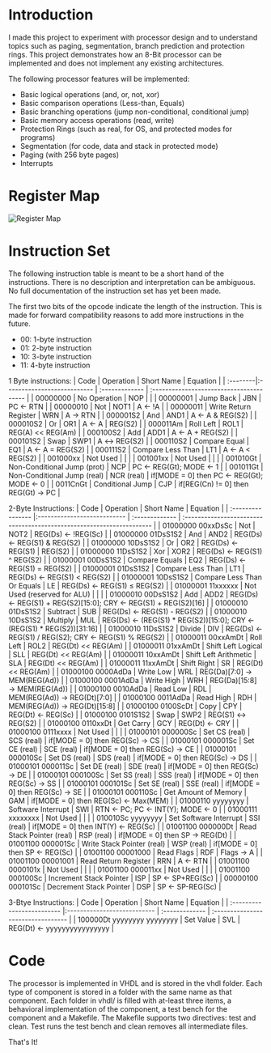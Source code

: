 # Introduction 
I made this project to experiment with processor design and to understand topics
such as paging, segmentation, branch prediction and protection rings. This 
project demonstrates how an 8-Bit processor can be implemented and does not
implement any existing architectures.  

The following processor features will be implemented:
* Basic logical operations (and, or, not, xor)
* Basic comparison operations (Less-than, Equals)
* Basic branching operations (jump non-conditional, conditional jump)
* Basic memory access operations (read, write)
* Protection Rings (such as real, for OS, and protected modes for programs)
* Segmentation (for code, data and stack in protected mode)
* Paging (with 256 byte pages)
* Interrupts

# Register Map
![Register Map](https://docs.google.com/drawings/d/e/2PACX-1vSF-PthyUAP-zF97gdNV2D4nN0EQKxJt4iW48JPhNAF4zAdomu0ihIHaXag0rTDXatp69aeBcFj2l8z/pub?w=898&amp;h=1551)

# Instruction Set

The following instruction table is meant to be a short hand of the instructions. There is no description and interpretation can be ambiguous. No full documentation of the instruction set has yet been made. 

The first two bits of the opcode indicate the length of the instruction. This is made for forward compatibility reasons to add more instructions in the future.
* 00: 1-byte instruction
* 01: 2-byte instruction
* 10: 3-byte instruction
* 11: 4-byte instruction

1 Byte instructions:
| Code     | Operation                   | Short Name     | Equation                                 |
| :--------|:--------------------------- | :------------- | :--------------------------------------- |
| 00000000 | No Operation                | NOP            |                                          |
| 00000001 | Jump Back                   | JBN            | PC ← RTN                                 |
| 00000010 | Not                         | NOT1           | A ← !A                                   |
| 00000011 | Write Return Register       | WRN            | A → RTN                                  |
| 000001S2 | And                         | AND1           | A ← A & REG(S2)                          |
| 000010S2 | Or                          | OR1            | A ← A | REG(S2)                          |
| 000011Am | Roll Left                   | ROL1           | REG(A) << REG(Am)                        |
| 000100S2 | Add                         | ADD1           | A ← A + REG(S2)                          |
| 000101S2 | Swap                        | SWP1           | A ↔ REG(S2)                              |
| 000110S2 | Compare Equal               | EQ1            | A ← A = REG(S2)                          |
| 000111S2 | Compare Less Than           | LT1            | A ← A < REG(S2)                          |
| 001000xx | Not Used                    |                |                                          |
| 001001xx | Not Used                    |                |                                          |
| 001010Gt | Non-Conditional Jump (prot) | NCP            | PC ← REG(Gt); MODE ← 1                   |
| 001011Gt | Non-Conditional Jump (real) | NCR (real)     | if[MODE = 0] then PC ← REG(Gt); MODE ← 0 |
| 0011CnGt | Conditional Jump            | CJP            | if[REG(Cn) != 0] then REG(Gt) → PC       |

2-Byte Instructions:
| Code              | Operation                   | Short Name     | Equation                                                              |
| :---------------- |:--------------------------- | :------------- | :-------------------------------------------------------------------- |
| 01000000 00xxDsSc | Not                         | NOT2           | REG(Ds) ← !REG(Sc)                                                    |
| 01000000 01DsS1S2 | And                         | AND2           | REG(Ds) ← REG(S1) & REG(S2)                                           |
| 01000000 10DsS1S2 | Or                          | OR2            | REG(Ds) ← REG(S1) | REG(S2)                                           |
| 01000000 11DsS1S2 | Xor                         | XOR2           | REG(Ds) ← REG(S1) ^ REG(S2)                                           |
| 01000001 00DsS1S2 | Compare Equals              | EQ2            | REG(Ds) ← REG(S1) = REG(S2)                                           |
| 01000001 01DsS1S2 | Compare Less Than           | LT1            | REG(Ds) ← REG(S1) < REG(S2)                                           |
| 01000001 10DsS1S2 | Compare Less Than Or Equals | LE             | REG(Ds) ← REG(S1) ≤ REG(S2)                                           |
| 01000001 11xxxxxx | Not Used (reserved for ALU) |                |                                                                       |
| 01000010 00DsS1S2 | Add                         | ADD2           | REG(Ds) ← REG(S1) + REG(S2)[15:0]; CRY ← REG(S1) + REG(S2)[16]        |
| 01000010 01DsS1S2 | Subtract                    | SUB            | REG(Ds) ← REG(S1) - REG(S2)                                           |
| 01000010 10DsS1S2 | Multiply                    | MUL            | REG(Ds) ← (REG(S1) * REG(S2))[15:0]; CRY ← (REG(S1) * REG(S2))[31:16] |
| 01000010 11DsS1S2 | Divide                      | DIV            | REG(Ds) ← REG(S1) / REG(S2); CRY ← REG(S1) % REG(S2)                  |
| 01000011 00xxAmDt | Roll Left                   | ROL2           | REG(Dt) << REG(Am)                                                    |
| 01000011 01xxAmDt | Shift Left Logical          | SLL            | REG(Dt) << REG(Am)                                                    |
| 01000011 10xxAmDt | Shift Left Arithmetic       | SLA            | REG(Dt) << REG(Am)                                                    |
| 01000011 11xxAmDt | Shift Right                 | SR             | REG(Dt) << REG(Am)                                                    |
| 01000100 0000AdDa | Write Low                   | WRL            | REG(Da)[7:0] → MEM(REG(Ad))                                           |
| 01000100 0001AdDa | Write High                  | WRH            | REG(Da)[15:8] → MEM(REG(Ad))                                          |
| 01000100 0010AdDa | Read Low                    | RDL            | MEM(REG(Ad)) → REG(Dt)[7:0]                                           |
| 01000100 0011AdDa | Read High                   | RDH            | MEM(REG(Ad)) → REG(Dt)[15:8]                                          |
| 01000100 0100ScDt | Copy                        | CPY            | REG(Dt) ← REG(Sc)                                                     |
| 01000100 0101S1S2 | Swap                        | SWP2           | REG(S1) ↔ REG(S2)                                                     |
| 01000100 0110xxDt | Get Carry                   | GCY            | REG(Dt) ← CRY                                                         |
| 01000100 0111xxxx | Not Used                    |                |                                                                       |
| 01000101 000000Sc | Set CS (real)               | SCS (real)     | if[MODE = 0] then REG(Sc) → CS                                        |
| 01000101 000001Sc | Set CE (real)               | SCE (real)     | if[MODE = 0] then REG(Sc) → CE                                        |
| 01000101 000010Sc | Set DS (real)               | SDS (real)     | if[MODE = 0] then REG(Sc) → DS                                        |
| 01000101 000011Sc | Set DE (real)               | SDE (real)     | if[MODE = 0] then REG(Sc) → DE                                        |
| 01000101 000100Sc | Set SS (real)               | SSS (real)     | if[MODE = 0] then REG(Sc) → SS                                        |
| 01000101 000101Sc | Set SE (real)               | SSE (real)     | if[MODE = 0] then REG(Sc) → SE                                        |
| 01000101 000110Sc | Get Amount of Memory        | GAM            | if[MODE = 0] then REG(Sc) ← Max(MEM)                                  |
| 01000110 yyyyyyyy | Software Interrupt          | SWI            | RTN ← PC; PC ← INT(Y); MODE ← 0                                       |
| 01000111 xxxxxxxx | Not Used                    |                |                                                                       |
| 010010Sc yyyyyyyy | Set Software Interrupt      | SSI (real)     | if[MODE = 0] then INT(Y) ← REG(Sc)                                    |
| 01001100 000000Dt | Read Stack Pointer (real)   | RSP (real)     | if[MODE = 0] then SP → REG(Dt)                                        |
| 01001100 000001Sc | Write Stack Pointer (real)  | WSP (real)     | if[MODE = 0] then SP ← REG(Sc)                                        |
| 01001100 00001000 | Read Flags                  | RDF            | Flags → A                                                             |
| 01001100 00001001 | Read Return Register        | RRN            | A ← RTN                                                               |
| 01001100 0000101x | Not Used                    |                |                                                                       |
| 01001100 000011xx | Not Used                    |                |                                                                       |
| 01001100 000100Sc | Increment Stack Pointer     | ISP            | SP ← SP+REG(Sc)                                                       |
| 00000100 000101Sc | Decrement Stack Pointer     | DSP            | SP ← SP-REG(Sc)                                                       |

3-Btye Instructions:
| Code                       | Operation                   | Short Name     | Equation                           |
| :------------------------- |:--------------------------- | :------------- | :--------------------------------- |
| 100000Dt yyyyyyyy yyyyyyyy | Set Value                   | SVL            | REG(Dt) ← yyyyyyyyyyyyyyyy         |

# Code
The processor is implemented in VHDL and is stored in the vhdl folder. Each type of component is stored in a folder with the same name as that component. Each folder in vhdl/ is filled with at-least three items, a behavioral implementation of the component, a test bench for the component and a Makefile. The Makefile supports two directives: test and clean. Test runs the test bench and clean removes all intermediate files. 

That's It!
